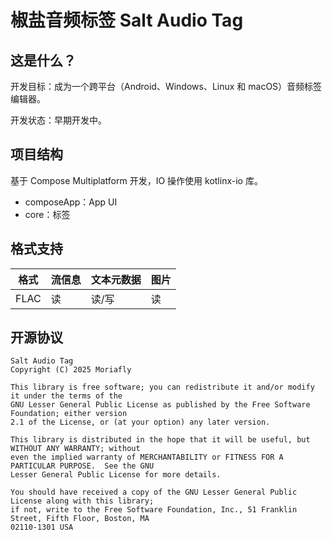 # 椒盐音频标签 Salt Audio Tag

## 这是什么？

开发目标：成为一个跨平台（Android、Windows、Linux 和 macOS）音频标签编辑器。

开发状态：早期开发中。

## 项目结构

基于 Compose Multiplatform 开发，IO 操作使用 kotlinx-io 库。

- composeApp：App UI
- core：标签

## 格式支持

| 格式   | 流信息 | 文本元数据 | 图片 |
|------|-----|-------|----|
| FLAC | 读   | 读/写   | 读  |

## 开源协议

```
Salt Audio Tag
Copyright (C) 2025 Moriafly

This library is free software; you can redistribute it and/or modify it under the terms of the
GNU Lesser General Public License as published by the Free Software Foundation; either version
2.1 of the License, or (at your option) any later version.

This library is distributed in the hope that it will be useful, but WITHOUT ANY WARRANTY; without
even the implied warranty of MERCHANTABILITY or FITNESS FOR A PARTICULAR PURPOSE.  See the GNU
Lesser General Public License for more details.

You should have received a copy of the GNU Lesser General Public License along with this library;
if not, write to the Free Software Foundation, Inc., 51 Franklin Street, Fifth Floor, Boston, MA
02110-1301 USA
```